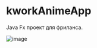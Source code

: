 # kworkAnimeApp
Java Fx проект для фриланса.

![image](https://user-images.githubusercontent.com/96750700/217939497-f4ad36f7-a35d-460d-b8e3-d1ca97b12dc9.png)
